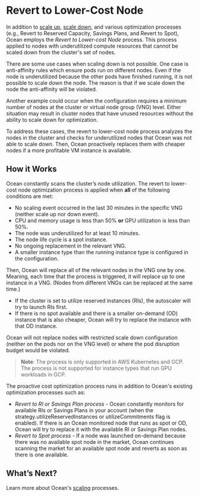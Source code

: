 # Revert to Lower-Cost Node

In addition to [scale up](ocean/features/scaling-kubernetes?id=scale-up), [scale down](ocean/features/scaling-kubernetes?id=scale-down), and various optimization processes (e.g., Revert to Reserved Capacity, Savings Plans, and Revert to Spot), Ocean employs the *Revert to Lower-cost Node* process. This process applied to nodes with underutilized compute resources that cannot be scaled down from the cluster's set of nodes.

There are some use cases when scaling down is not possible. One case is anti-affinity rules which ensure pods run on different nodes. Even if the node is underutilized because the other pods have finished running, it is not possible to scale down the node. The reason is that if we scale down the node the anti-affinity will be violated.

Another example could occur when the configuration requires a minimum number of nodes at the cluster or virtual node group (VNG) level. Either situation may result in cluster nodes that have unused resources without the ability to scale down for optimization.

To address these cases, the revert to lower-cost node process analyzes the nodes in the cluster and checks for underutilized nodes that Ocean was not able to scale down. Then, Ocean proactively replaces them with cheaper nodes if a more profitable VM instance is available.

## How it Works

Ocean constantly scans the cluster’s node utilization. The revert to lower-cost node optimization process is applied when **all** of the following conditions are met:
- No scaling event occurred in the last 30 minutes in the specific VNG (neither scale up nor down event).
- CPU and memory usage is less than 50% **or** GPU utilization is less than 50%.
- The node was underutilized for at least 10 minutes.
- The node life cycle is a spot instance.
- No ongoing replacement in the relevant VNG.
- A smaller instance type than the running instance type is configured in the configuration.

Then, Ocean will replace all of the relevant nodes in the VNG one by one. Meaning, each time that the process is triggered, it will replace up to one instance in a VNG. (Nodes from different VNGs can be replaced at the same time.)
- If the cluster is set to utilize reserved instances (RIs), the autoscaler will try to launch RIs first.
- If there is no spot available and there is a smaller on-demand (OD) instance that is also cheaper, Ocean will try to replace the instance with that OD instance.

Ocean will not replace nodes with restricted scale down configuration (neither on the pods nor on the VNG level) or where the pod disruption budget would be violated.

> **Note**: The process is only supported in AWS Kubernetes and GCP. The process is not supported for instance types that run GPU workloads in GCP.

The proactive cost optimization process runs in addition to Ocean's existing optimization processes such as:
- *Revert to RI or Savings Plan process* - Ocean constantly monitors for available RIs or Savings Plans in your account (when the strategy.utilizeReservedInstances or utilizeCommitments flag is enabled). If there is an Ocean monitored node that runs as spot or OD, Ocean will try to replace it with the available RI or Savings Plan nodes.
- *Revert to Spot process* - If a node was launched on-demand because there was no available spot node in the market, Ocean continues scanning the market for an available spot node and reverts as soon as there is one available.

## What’s Next?

Learn more about Ocean's [scaling](ocean/features/scaling-kubernetes) processes.
